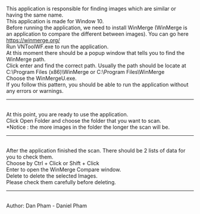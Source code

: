 This application is responsible for finding images which are similar or having the same name.
<br/>This application is made for Window 10.
<br/>Before running the application, we need to install WinMerge (WinMerge is an application to compare the different between images). You can go here https://winmerge.org/
<br/>Run VNToolWF.exe to run the application.
<br/>At this moment there should be a popup window that tells you to find the WinMerge path.
<br/>Click enter and find the correct path. Usually the path should be locate at C:\Program Files (x86)\WinMerge or C:\Program Files\WinMerge
<br/>Choose the WinMergeU.exe.
<br/>If you follow this pattern, you should be able to run the application without any errors or warnings.

----------------------------------------------------------------
<br/>At this point, you are ready to use the application.
<br/>Click Open Folder and choose the folder that you want to scan.
<br/>*Notice : the more images in the folder the longer the scan will be.

----------------------------------------------------------------
<br/>After the application finished the scan. There should be 2 lists of data for you to check them.
<br/>Choose by Ctrl + Click or Shift + Click
<br/>Enter to open the WinMerge Compare window.
<br/>Delete to delete the selected Images.
<br/>Please check them carefully before deleting.

----------------------------------------------------------------
<br/>Author: Dan Pham - Daniel Pham
